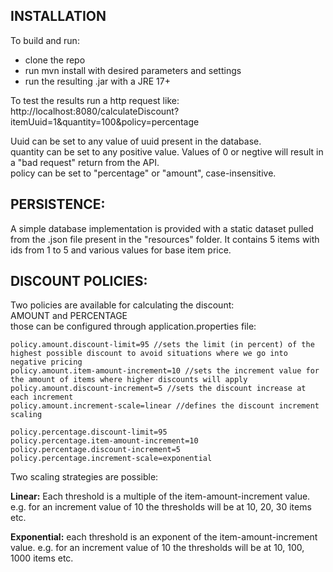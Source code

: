 
## INSTALLATION

To build and run:
- clone the repo
- run mvn install with desired parameters and settings
- run the resulting .jar with a JRE 17+

To test the results run a http request like:
http://localhost:8080/calculateDiscount?itemUuid=1&quantity=100&policy=percentage

Uuid can be set to any value of uuid present in the database.  
quantity can be set to any positive value. Values of 0 or negtive will result in a "bad request" return from the API.  
policy can be set to "percentage" or "amount", case-insensitive.  

## PERSISTENCE:
A simple database implementation is provided with a static dataset pulled from the .json file present in the "resources" folder. It contains 5 items with ids from 1 to 5 and various values for base item price.

## DISCOUNT POLICIES:
Two policies are available for calculating the discount:  
AMOUNT and PERCENTAGE  
those can be configured through application.properties file:  
```
policy.amount.discount-limit=95 //sets the limit (in percent) of the highest possible discount to avoid situations where we go into negative pricing 
policy.amount.item-amount-increment=10 //sets the increment value for the amount of items where higher discounts will apply 
policy.amount.discount-increment=5 //sets the discount increase at each increment 
policy.amount.increment-scale=linear //defines the discount increment scaling 
```
```
policy.percentage.discount-limit=95  
policy.percentage.item-amount-increment=10  
policy.percentage.discount-increment=5  
policy.percentage.increment-scale=exponential  
```
Two scaling strategies are possible:

**Linear:**
Each threshold is a multiple of the item-amount-increment value.
e.g. for an increment value of 10 the thresholds will be at 10, 20, 30 items etc.

**Exponential:**
each threshold is an exponent of the item-amount-increment value.
e.g. for an increment value of 10 the thresholds will be at 10, 100, 1000 items etc.
